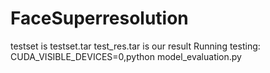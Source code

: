 # FaceSuperresolution
testset is testset.tar
test_res.tar is our result
Running testing:
CUDA_VISIBLE_DEVICES=0,python model_evaluation.py 
